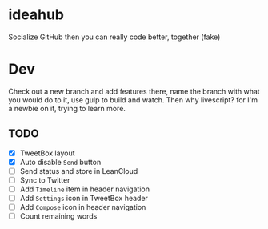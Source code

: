# ideahub

Socialize GitHub then you can really code better, together (fake) 

# Dev

Check out a new branch and add features there, name the branch with what you would do to it, use gulp to build and watch.
Then why livescript? for I'm a newbie on it, trying to learn more.

## TODO

- [x] TweetBox layout
- [x] Auto disable `Send` button
- [ ] Send status and store in LeanCloud
- [ ] Sync to Twitter
- [ ] Add `Timeline` item in header navigation
- [ ] Add `Settings` icon in TweetBox header
- [ ] Add `Compose` icon in header navigation
- [ ] Count remaining words 